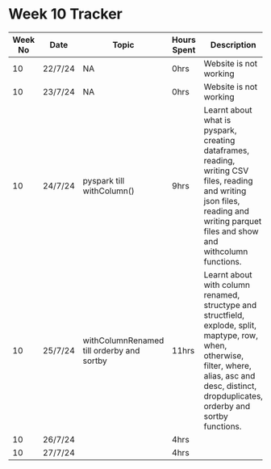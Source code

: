 # Week 10 Tracker

| Week No | Date    | Topic                                   | Hours Spent | Description                                                                                                                                                                        |
| ------- | ------- | --------------------------------------- | ----------- | ---------------------------------------------------------------------------------------------------------------------------------------------------------------------------------- |
| 10      | 22/7/24 |  NA | 0hrs        | Website is not working |
| 10      | 23/7/24 |  NA                                       | 0hrs        | Website is not working
| 10      | 24/7/24 | pyspark till withColumn()                                        | 9hrs        | Learnt about what is pyspark, creating dataframes, reading, writing CSV files, reading and writing json files, reading and writing parquet files and show and withcolumn functions.
| 10      | 25/7/24 |  withColumnRenamed till orderby and sortby                                       | 11hrs        | Learnt about with column renamed, structype and structfield, explode, split, maptype, row, when, otherwise, filter, where, alias, asc and desc, distinct, dropduplicates, orderby and sortby functions.
| 10      | 26/7/24 |                                         | 4hrs        |
| 10      | 27/7/24  |                                         | 4hrs        |

